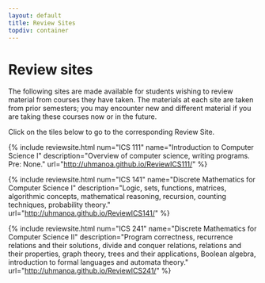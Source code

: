 ```yaml
---
layout: default
title: Review Sites
topdiv: container
---
```


# Review sites

The following sites are made available for students wishing to review material from courses they have taken.  The materials at each site are taken from prior semesters; you may encounter new and different material if you are taking these courses now or in the future.

Click on the tiles below to go to the corresponding Review Site.

<div class="row">

 {% include reviewsite.html num="ICS 111" name="Introduction to Computer Science I" description="Overview of computer science, writing programs. Pre: None." url="http://uhmanoa.github.io/ReviewICS111/" %}

 {% include reviewsite.html num="ICS 141" name="Discrete Mathematics for Computer Science I" description="Logic, sets, functions, matrices, algorithmic concepts, mathematical reasoning, recursion, counting techniques, probability theory." url="http://uhmanoa.github.io/ReviewICS141/" %}

</div>

<div class="row">

{% include reviewsite.html num="ICS 241" name="Discrete Mathematics for Computer Science II" description="Program correctness, recurrence relations and their solutions, divide and conquer relations, relations and their properties, graph theory, trees and their applications, Boolean algebra, introduction to formal languages and automata theory." url="http://uhmanoa.github.io/ReviewICS241/" %}
 
</div>
 
